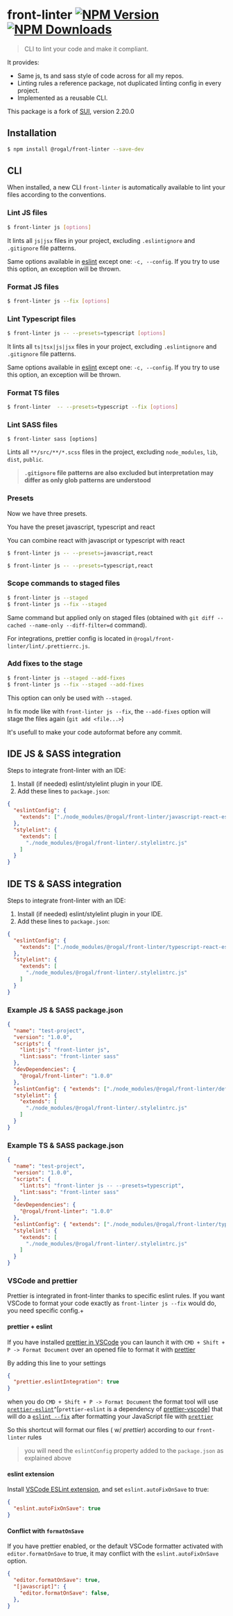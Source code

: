 # front-linter [![NPM Version](https://img.shields.io/npm/v/@rogal/front-linter.svg)](https://www.npmjs.com/package/@rogal/front-linter) [![NPM Downloads](https://img.shields.io/npm/dm/@rogal/front-linter.svg)](https://www.npmjs.com/package/@rogal/front-linter)

> CLI to lint your code and make it compliant.

It provides:

* Same js, ts and sass style of code across for all my repos.
* Linting rules a reference package, not duplicated linting config in every project.
* Implemented as a reusable CLI.

This package is a fork of [SUI](https://github.com/SUI-Components/sui/blob/master/packages/sui-lint), version 2.20.0

## Installation

```sh
$ npm install @rogal/front-linter --save-dev
```

## CLI

When installed, a new CLI `front-linter` is automatically available to lint your files according to the conventions.

### Lint JS files

```sh
$ front-linter js [options]
```

It lints all `js|jsx` files in your project, excluding `.eslintignore` and `.gitignore` file patterns.

Same options available in [eslint](https://eslint.org/docs/user-guide/command-line-interface) except one: `-c, --config`. If you try to use this option, an exception will be thrown.



### Format JS files

```sh
$ front-linter js --fix [options]
```


### Lint Typescript files 
```sh
$ front-linter js -- --presets=typescript [options]
```

It lints all `ts|tsx|js|jsx` files in your project, excluding `.eslintignore` and `.gitignore` file patterns.

Same options available in [eslint](https://eslint.org/docs/user-guide/command-line-interface) except one: `-c, --config`. If you try to use this option, an exception will be thrown.

### Format TS files

```sh
$ front-linter  -- --presets=typescript --fix [options]
```


### Lint SASS files

```
$ front-linter sass [options]
```

Lints all `**/src/**/*.scss` files in the project, excluding `node_modules`, `lib`, `dist`, `public`.

> **`.gitignore` file patterns are also excluded but interpretation may differ as only glob patterns are understood**


### Presets

Now we have three presets.

You have the preset javascript, typescript and react

You can combine react with javascript or typescript with react

```sh
$ front-linter js -- --presets=javascript,react
```

```sh
$ front-linter js -- --presets=typescript,react
```


### Scope commands to staged files

```sh
$ front-linter js --staged
$ front-linter js --fix --staged
```

Same command but applied only on staged files (obtained with `git diff --cached --name-only --diff-filter=d` command).

For integrations, prettier config is located in `@rogal/front-linter/lint/.prettierrc.js`.

### Add fixes to the stage

```sh
$ front-linter js --staged --add-fixes
$ front-linter js --fix --staged --add-fixes
```

This option can only be used with `--staged`.

In fix mode like with `front-linter js --fix`, the `--add-fixes` option will stage the files again (`git add <file...>`)

It's usefull to make your code autoformat before any commit.

## IDE JS & SASS integration

Steps to integrate front-linter with an IDE:

1.  Install (if needed) eslint/stylelint plugin in your IDE.
2.  Add these lines to `package.json`:

```json
{
  "eslintConfig": {
    "extends": ["./node_modules/@rogal/front-linter/javascript-react-eslint.js"]
  },
  "stylelint": {
    "extends": [
      "./node_modules/@rogal/front-linter/.stylelintrc.js"
    ]
  }
}
```

## IDE TS & SASS integration

Steps to integrate front-linter with an IDE:

1.  Install (if needed) eslint/stylelint plugin in your IDE.
2.  Add these lines to `package.json`:

```json
{
  "eslintConfig": {
    "extends": ["./node_modules/@rogal/front-linter/typescript-react-eslint.js"]
  },
  "stylelint": {
    "extends": [
      "./node_modules/@rogal/front-linter/.stylelintrc.js"
    ]
  }
}
```

### Example JS & SASS package.json

```json
{
  "name": "test-project",
  "version": "1.0.0",
  "scripts": {
    "lint:js": "front-linter js",
    "lint:sass": "front-linter sass"
  },
  "devDependencies": {
    "@rogal/front-linter": "1.0.0"
  },
  "eslintConfig": { "extends": ["./node_modules/@rogal/front-linter/default-preset-eslint.js"] },
  "stylelint": {
    "extends": [
      "./node_modules/@rogal/front-linter/.stylelintrc.js"
    ]
  }
}
```

### Example TS & SASS package.json

```json
{
  "name": "test-project",
  "version": "1.0.0",
  "scripts": {
    "lint:ts": "front-linter js -- --presets=typescript",
    "lint:sass": "front-linter sass"
  },
  "devDependencies": {
    "@rogal/front-linter": "1.0.0"
  },
  "eslintConfig": { "extends": ["./node_modules/@rogal/front-linter/typescript-react-eslint.js"] },
  "stylelint": {
    "extends": [
      "./node_modules/@rogal/front-linter/.stylelintrc.js"
    ]
  }
}
```

### VSCode and prettier

Prettier is integrated in front-linter thanks to specific eslint rules.
If you want VSCode to format your code exactly as `front-linter js --fix` would do, you need specific config.+

#### prettier + eslint

If you have installed [prettier in VSCode](https://marketplace.visualstudio.com/items?itemName=esbenp.prettier-vscode) you can launch it with `CMD + Shift + P -> Format Document` over an opened file to format it with [prettier](https://github.com/prettier/prettier)

By adding this line to your settings 

```json
{
  "prettier.eslintIntegration": true
}
```

when you do `CMD + Shift + P -> Format Document` the format tool will use [`prettier-eslint`](https://github.com/prettier/prettier-eslint)^[`prettier-eslint` is a dependency of [prettier-vscode](https://github.com/prettier/prettier-vscode/blob/1843acb5defac7898862a1df61cb67c7a8355d69/package.json#L204)] that will do a [`eslint --fix`](http://eslint.org/) after formatting your JavaScript file with [`prettier`](https://github.com/prettier/prettier)

So this shortcut will format our files ( w/ _prettier_) according to our `front-linter` rules

> you will need the `eslintConfig` property added to the `package.json` as explained above

#### eslint extension
Install [VSCode ESLint extension](https://marketplace.visualstudio.com/items?itemName=dbaeumer.vscode-eslint), and set `eslint.autoFixOnSave` to true:

```json
{
  "eslint.autoFixOnSave": true
}
```

#### Conflict with `formatOnSave`



If you have prettier enabled, or the default VSCode formatter activated with `editor.formatOnSave` to true, it may conflict with the `eslint.autoFixOnSave` option.

```json
{
  "editor.formatOnSave": true,
  "[javascript]": {
    "editor.formatOnSave": false,
  },
}
```
